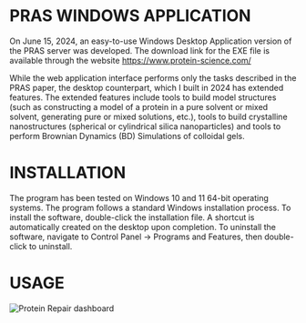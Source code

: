 # PRAS WINDOWS APPLICATION

On June 15, 2024, an easy-to-use Windows Desktop Application version of the PRAS server was developed. The download link for the EXE file is available through the website https://www.protein-science.com/

While the web application interface performs only the tasks described in the PRAS paper, the desktop counterpart, which I built in 2024 has extended features. The extended features include tools to build model structures (such as constructing a model of a protein in a pure solvent or mixed solvent, generating pure or mixed solutions, etc.), tools to build crystalline nanostructures (spherical or cylindrical silica nanoparticles) and tools to perform Brownian Dynamics (BD) Simulations of colloidal gels.

# INSTALLATION

The program has been tested on Windows 10 and 11 64-bit operating systems. The program follows a standard Windows installation process. To install the software, double-click the installation file. A shortcut is automatically created on the desktop upon completion. To uninstall the software, navigate to Control Panel -> Programs and Features, then double-click to uninstall.

# USAGE


![Protein Repair dashboard](https://drive.google.com/file/d/1WTHjqPuLGRrBXCC7PoYfAqpYDxc4efV8/view?usp=drive_link)
